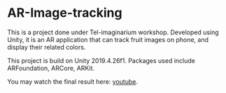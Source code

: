 # AR-Image-tracking
This is a project done under Tel-imaginarium workshop.
Developed using Unity, it is an AR application that can track fruit images on phone, and display their related colors.

This project is build on Unity 2019.4.26f1. 
Packages used include ARFoundation, ARCore, ARKit.

You may watch the final result here: [youtube](https://www.youtube.com/watch?v=RTIG7qOimHU).
